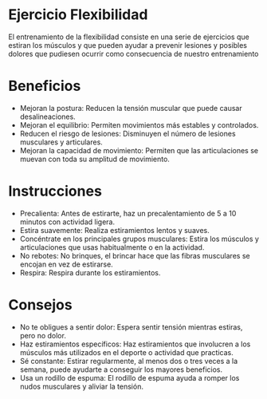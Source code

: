 # Ejercicio Flexibilidad
El entrenamiento de la flexibilidad consiste en una serie de ejercicios que estiran los músculos y que pueden ayudar a prevenir lesiones y posibles dolores que pudiesen ocurrir como consecuencia de nuestro entrenamiento

# Beneficios 
 - Mejoran la postura: Reducen la tensión muscular que puede causar desalineaciones. 
 - Mejoran el equilibrio: Permiten movimientos más estables y controlados. 
 - Reducen el riesgo de lesiones: Disminuyen el número de lesiones musculares y articulares. 
 - Mejoran la capacidad de movimiento: Permiten que las articulaciones se muevan con toda su amplitud de movimiento.

 # Instrucciones
 - Precalienta: Antes de estirarte, haz un precalentamiento de 5 a 10 minutos con actividad ligera. 
 - Estira suavemente: Realiza estiramientos lentos y suaves.  
 - Concéntrate en los principales grupos musculares: Estira los músculos y articulaciones que usas habitualmente o en la actividad. 
 - No rebotes: No brinques, el brincar hace que las fibras musculares se encojan en vez de estirarse. 
 - Respira: Respira durante los estiramientos.

 # Consejos
 - No te obligues a sentir dolor: Espera sentir tensión mientras estiras, pero no dolor. 
 - Haz estiramientos específicos: Haz estiramientos que involucren a los músculos más utilizados en el deporte o actividad que practicas. 
 - Sé constante: Estirar regularmente, al menos dos o tres veces a la semana, puede ayudarte a conseguir los mayores beneficios. 
 - Usa un rodillo de espuma: El rodillo de espuma ayuda a romper los nudos musculares y aliviar la tensión.